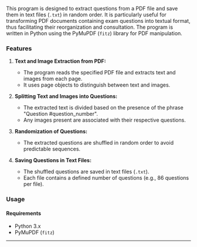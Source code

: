 This program is designed to extract questions from a PDF file and save them in text files (`.txt`) in random order. It is particularly useful for transforming PDF documents containing exam questions into textual format, thus facilitating their reorganization and consultation. The program is written in Python using the PyMuPDF (`fitz`) library for PDF manipulation.

### Features

1. **Text and Image Extraction from PDF:**
   - The program reads the specified PDF file and extracts text and images from each page.
   - It uses page objects to distinguish between text and images.

2. **Splitting Text and Images into Questions:**
   - The extracted text is divided based on the presence of the phrase "Question #question_number".
   - Any images present are associated with their respective questions.

3. **Randomization of Questions:**
   - The extracted questions are shuffled in random order to avoid predictable sequences.

4. **Saving Questions in Text Files:**
   - The shuffled questions are saved in text files (`.txt`).
   - Each file contains a defined number of questions (e.g., 86 questions per file).

### Usage

#### Requirements

- Python 3.x
- PyMuPDF (`fitz`)

---
